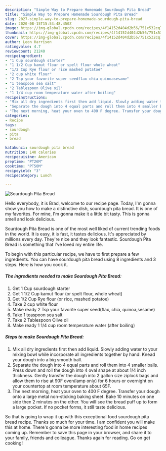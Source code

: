 ```yaml
---
description: "Simple Way to Prepare Homemade Sourdough Pita Bread"
title: "Simple Way to Prepare Homemade Sourdough Pita Bread"
slug: 2027-simple-way-to-prepare-homemade-sourdough-pita-bread
date: 2020-08-15T15:53:48.450Z
image: https://img-global.cpcdn.com/recipes/4f14152d404d2b56/751x532cq70/sourdough-pita-bread-recipe-main-photo.jpg
thumbnail: https://img-global.cpcdn.com/recipes/4f14152d404d2b56/751x532cq70/sourdough-pita-bread-recipe-main-photo.jpg
cover: https://img-global.cpcdn.com/recipes/4f14152d404d2b56/751x532cq70/sourdough-pita-bread-recipe-main-photo.jpg
author: Leon Harrison
ratingvalue: 4.7
reviewcount: 21240
recipeingredient:
- "1 Cup sourdough starter"
- "1 1/2 Cup kamut flour or spelt flour whole wheat"
- "1/2 Cup Rye flour or rice mashed potatoe"
- "2 cup white flour"
- "2 Tsp your favorite super seedflax chia quinoasesame"
- "1 teaspoon sea salt"
- "2 Tablespoon Olive oil"
- "1 1/4 cup room temperature water after boiling"
recipeinstructions:
- "Mix all dry ingredients first then add liquid. Slowly adding water to your mixing bowl while incorporate all ingredients together by hand. Knead your dough into a big smooth ball."
- "Separate the dough into 4 equal parts and roll them into 4 smaller balls. Press down and roll the dough into 4 oval shape at about 1/4 inch thickness. Gently transfer the dough into 2 gallon size ziplock bags and allow them to rise at 90F oven(lamp only) for 6 hours or overnight on your countertop at room temperature about 65F."
- "The next morning, heat your oven to 400 F degree. Transfer your dough onto a large metal non-sticking baking sheet. Bake 10 minutes on one side then 2 minutes on the other. You will see the bread puff up to form a large pocket. If no pocket forms, it still taste delicious."
categories:
- Recipe
tags:
- sourdough
- pita
- bread

katakunci: sourdough pita bread 
nutrition: 140 calories
recipecuisine: American
preptime: "PT26M"
cooktime: "PT50M"
recipeyield: "3"
recipecategory: Lunch

---
```



![Sourdough Pita Bread](https://img-global.cpcdn.com/recipes/4f14152d404d2b56/751x532cq70/sourdough-pita-bread-recipe-main-photo.jpg)

Hello everybody, it is Brad, welcome to our recipe page. Today, I'm gonna show you how to make a distinctive dish, sourdough pita bread. It is one of my favorites. For mine, I'm gonna make it a little bit tasty. This is gonna smell and look delicious.

Sourdough Pita Bread is one of the most well liked of current trending foods in the world. It is easy, it is fast, it tastes delicious. It's appreciated by millions every day. They're nice and they look fantastic. Sourdough Pita Bread is something that I've loved my entire life.




To begin with this particular recipe, we have to first prepare a few ingredients. You can have sourdough pita bread using 8 ingredients and 3 steps. Here is how you cook it.

<!--inarticleads1-->

##### The ingredients needed to make Sourdough Pita Bread:

1. Get 1 Cup sourdough starter
1. Get 1 1/2 Cup kamut flour (or spelt flour, whole wheat)
1. Get 1/2 Cup Rye flour (or rice, mashed potatoe)
1. Take 2 cup white flour
1. Make ready 2 Tsp your favorite super seed(flax, chia, quinoa,sesame)
1. Take 1 teaspoon sea salt
1. Take 2 Tablespoon Olive oil
1. Make ready 1 1/4 cup room temperature water (after boiling)




<!--inarticleads2-->

##### Steps to make Sourdough Pita Bread:

1. Mix all dry ingredients first then add liquid. Slowly adding water to your mixing bowl while incorporate all ingredients together by hand. Knead your dough into a big smooth ball.
1. Separate the dough into 4 equal parts and roll them into 4 smaller balls. Press down and roll the dough into 4 oval shape at about 1/4 inch thickness. Gently transfer the dough into 2 gallon size ziplock bags and allow them to rise at 90F oven(lamp only) for 6 hours or overnight on your countertop at room temperature about 65F.
1. The next morning, heat your oven to 400 F degree. Transfer your dough onto a large metal non-sticking baking sheet. Bake 10 minutes on one side then 2 minutes on the other. You will see the bread puff up to form a large pocket. If no pocket forms, it still taste delicious.




So that is going to wrap it up with this exceptional food sourdough pita bread recipe. Thanks so much for your time. I am confident you will make this at home. There's gonna be more interesting food in home recipes coming up. Remember to save this page in your browser, and share it to your family, friends and colleague. Thanks again for reading. Go on get cooking!
